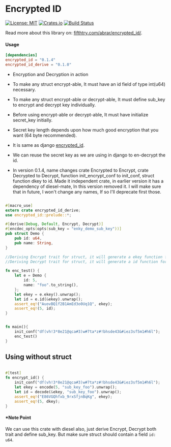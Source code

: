 # Encrypted ID

[![License: MIT](https://img.shields.io/badge/License-MIT-blue.svg)](https://opensource.org/licenses/MIT)
[![Crates.io](https://img.shields.io/crates/v/encrypted_id)](https://crates.io/crates/encrypted_id)
[![Build Status](https://travis-ci.org/AbrarNitk/encrypted_id.svg?branch=master)](https://travis-ci.org/AbrarNitk/encrypted_id)

Read more about this library on: [fifthtry.com/abrar/encrypted_id/](https://www.fifthtry.com/abrar/encrypted_id/).

#### Usage

```toml
[dependencies]
encrypted_id = "0.1.4"
encrypted_id_derive = "0.1.0"
```

* Encryption and Decryption in action
* To make any struct encrypt-able, It must have an id field of type int(u64) necessary.
* To make any struct encrypt-able or decrypt-able, It must define sub_key to encrypt and decrypt key individually.
* Before using encrypt-able or decrypt-able, It must have initialize secret_key initially.
* Secret key length depends upon how much good encryption that you want (64 byte recommended).
* It is same as django [encrypted_id](https://pypi.org/project/django-encrypted-id/).
* We can reuse the secret key as we are using in django to en-decrypt the id.

* In version 0.1.4, name changes crate Encrypted to Encrypt, crate Decrypted to Decrypt,
  function init_encrypt_conf to init_conf, struct function dkey to id. Made it independent crate,
  in earlier version it has a dependency of diesel-mate, In this version removed it. I will make sure
  that in future, I won't change any names, If so I'll deprecate first those.


```rust

#[macro_use]
extern crate encrypted_id_derive;
use encrypted_id::prelude::*;

#[derive(Debug, Default, Encrypt, Decrypt)]
#[encdec_opts(opts(sub_key = "enky_demo_sub_key"))]
pub struct Demo {
    pub id: u64,
    pub name: String,
}

//Deriving Encrypt trait for struct, it will generate a ekey function for this struct.
//Deriving Decrypt trait for struct, it will generate a id function for this struct.

fn enc_test() {
    let e = Demo {
        id: 5,
        name: "foo".to_string(),
    };
    let ekey = e.ekey().unwrap();
    let id = e.id(&ekey).unwrap();
    assert_eq!("AuovBQ1f2B1AmEd3o0Uq1Q", ekey);
    assert_eq!(5, id);
}


fn main(){
    init_conf("df(vh!3*8e21@qca#3)w#7ta*z#!bhsde43&#iez3sf5m1#h6l");
    enc_test()
}
```


## Using without struct
```rust

#[test]
fn encrypt_id() {
    init_conf("df(vh!3*8e21@qca#3)w#7ta*z#!bhsde43&#iez3sf5m1#h6l");
    let ekey = encode(5, "sub_key_foo").unwrap();
    let id = decode(&ekey, "sub_key_foo").unwrap();
    assert_eq!("E86VGQhfxb_9rxSfjnBqKg", ekey);
    assert_eq!(5, dkey);
}

```

#### *Note Point
We can use this crate with diesel also, just derive Encrypt, Decrypt both trait and define sub_key.
But make sure struct should contain a field `id: u64`.
